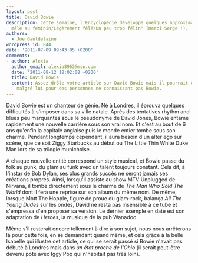```yaml
---
layout: post
title: David Bowie
description: Cette semaine, l'Encyclopédie développe quelques approximations sur "Un
  mâle au féminin/Légèrement fêlé/Un peu trop félin" (merci Serge !).
authors:
  - Joe Gantdelaine
wordpress_id: 844
date: '2011-07-09 09:43:05 +0200'
comments:
- author: Alexia
  author_email: alexia8963@msn.com
  date: '2011-08-12 18:02:08 +0200'
  title: David Bowie
  content: Assez drôle votre article sur David Bowie mais il pourrait être mensonger
    malgré lui pour des personnes ne connaissant pas Bowie.
---
```

David Bowie est un chanteur de génie. Né à Londres, il éprouva quelques difficultés à s'imposer dans sa ville natale. Après des tentatives rhythm and blues peu marquantes sous le pseudonyme de David Jones, Bowie entame rapidement une nouvelle carrière sous son vrai nom. Et c'est au bout de 6 ans qu'enfin la capitale anglaise puis le monde entier tombe sous son charme. Pendant longtemps cependant, il aura besoin d'un alter ego sur scène, que ce soit Ziggy Starbucks au début ou The Little Thin White Duke Man lors de sa trilogie munichoise.

A chaque nouvelle entité correspond un style musical, et Bowie passe du folk au punk, du glam au funk avec un talent toujours constant. Cela dit, à l'instar de Bob Dylan, ses plus grands succès ne seront jamais ses créations propres. Ainsi, lorsqu'il assiste au show MTV Unplugged de Nirvana, il tombe directement sous le charme de *The Man Who Sold The World* dont il fera une reprise sur son album du même nom. De même, lorsque Mott The Hopple, figure de proue du glam-rock, balança *All The Young Dudes* sur les ondes, David ne resta pas insensible à ce tube et s'empressa d'en proposer sa version. Le dernier exemple en date est son adaptation de *Heroes*, la musique de la pub Wanadoo.

Même s'il resterait encore tellement à dire à son sujet, nous nous arrêterons là pour cette fois, en se demandant quand même, et cela grâce à la belle Isabelle qui illustre cet article, ce qui se serait passé si Bowie n'avait pas débuté à Londres mais dans *un état proche de l'Ohio* (il serait peut-être devenu pote avec Iggy Pop qui n'habitait pas très loin).
